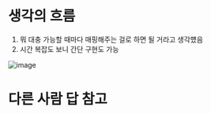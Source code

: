# 생각의 흐름
1. 뭐 대충 가능할 때마다 매핑해주는 걸로 하면 될 거라고 생각헀음
2. 시간 복잡도 보니 간단 구현도 가능

![image](https://github.com/user-attachments/assets/93fb5703-389d-4f39-84ec-2dc1a3e543e8)


# 다른 사람 답 참고
